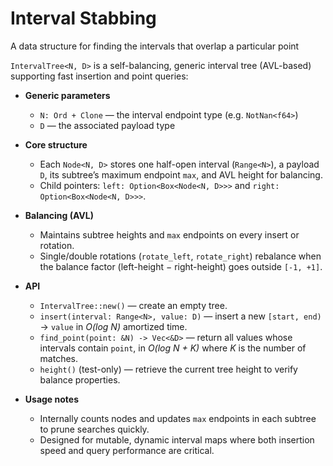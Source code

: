 # Interval Stabbing
A data structure for finding the intervals that overlap a particular point


`IntervalTree<N, D>` is a self-balancing, generic interval tree (AVL-based) supporting fast insertion and point queries:

- **Generic parameters**
  - `N: Ord + Clone` — the interval endpoint type (e.g. `NotNan<f64>`)
  - `D` — the associated payload type

- **Core structure**
  - Each `Node<N, D>` stores one half-open interval (`Range<N>`), a payload `D`, its subtree’s maximum endpoint `max`, and AVL height for balancing.
  - Child pointers: `left: Option<Box<Node<N, D>>>` and `right: Option<Box<Node<N, D>>>`.

- **Balancing (AVL)**
  - Maintains subtree heights and `max` endpoints on every insert or rotation.
  - Single/double rotations (`rotate_left`, `rotate_right`) rebalance when the balance factor (left-height − right-height) goes outside `[-1, +1]`.

- **API**
  - `IntervalTree::new()` — create an empty tree.
  - `insert(interval: Range<N>, value: D)` — insert a new `[start, end)` → `value` in _O(log N)_ amortized time.
  - `find_point(point: &N) -> Vec<&D>` — return all values whose intervals contain `point`, in _O(log N + K)_ where _K_ is the number of matches.
  - `height()` (test-only) — retrieve the current tree height to verify balance properties.

- **Usage notes**
  - Internally counts nodes and updates `max` endpoints in each subtree to prune searches quickly.
  - Designed for mutable, dynamic interval maps where both insertion speed and query performance are critical.
